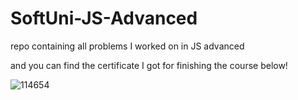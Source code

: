 # SoftUni-JS-Advanced
repo containing all problems I worked on in JS advanced

and you can find the certificate I got for finishing the course below!

![114654](https://user-images.githubusercontent.com/77404315/150646767-16f1bf23-29e7-4730-b3ed-67263cfdc6b5.png)
